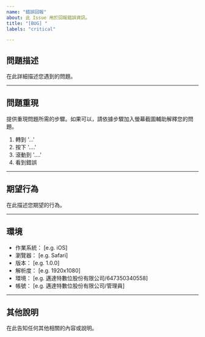 ```yaml
---
name: "錯誤回報"
about: 此 Issue 用於回報錯誤資訊。
title: "[BUG] "
labels: "critical"

---
```


## 問題描述

在此詳細描述您遇到的問題。

---

## 問題重現

提供重現問題所需的步驟。如果可以，請依據步驟加入螢幕截圖輔助解釋您的問題。

1. 轉到 '...'
2. 按下 '....'
3. 滾動到 '....'
4. 看到錯誤

---

## 期望行為

在此描述您期望的行為。

---

## 環境

- 作業系統： [e.g. iOS] <!-- 版本可填可不填 -->
- 瀏覽器： [e.g. Safari] <!-- 版本可填可不填 -->
- 版本： [e.g. 1.0.0] <!-- 程式的版本, 若是開發環境則填 develop -->
- 解析度： [e.g. 1920x1080] <!-- 螢幕的解析度 -->
- 環境： [e.g. 邁達特數位股份有限公司/647350340558] <!-- 所在組織/AWS 帳戶 ID -->
- 帳號： [e.g. 邁達特數位股份有限公司/管理員] <!-- 所屬組織/組織角色 -->

---

## 其他說明

在此告知任何其他相關的內容或說明。
